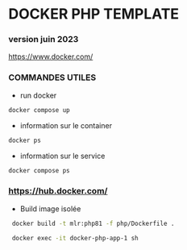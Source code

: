 # DOCKER PHP TEMPLATE 
### version juin 2023
https://www.docker.com/
### COMMANDES UTILES 
- run docker
```sh
docker compose up
```
- information sur le container
```sh
docker ps
```

- information sur le service
```sh
docker compose ps
```

### https://hub.docker.com/

- Build image isolée
```sh
 docker build -t mlr:php81 -f php/Dockerfile .
 ```

 
```sh
 docker exec -it docker-php-app-1 sh
 ```